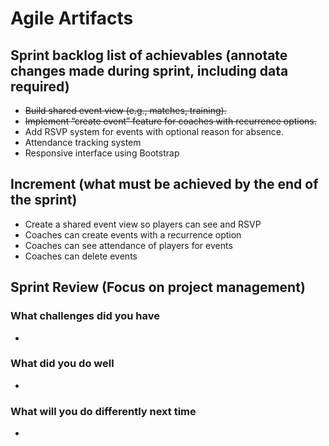 # Agile Artifacts

## Sprint backlog list of achievables (annotate changes made during sprint, including data required)

- ~~Build shared event view (e.g., matches, training).~~
- ~~Implement “create event” feature for coaches with recurrence options.~~
- Add RSVP system for events with optional reason for absence.
- Attendance tracking system
- Responsive interface using Bootstrap

## Increment (what must be achieved by the end of the sprint)

- Create a shared event view so players can see and RSVP
- Coaches can create events with a recurrence option
- Coaches can see attendance of players for events
- Coaches can delete events

## Sprint Review (Focus on project management)

### What challenges did you have

-

### What did you do well

-

### What will you do differently next time

-
